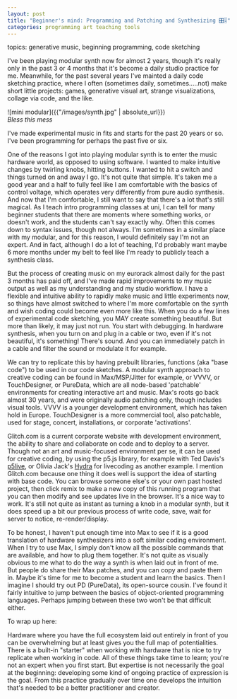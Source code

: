 ```yaml
---
layout: post
title: "Beginner's mind: Programming and Patching and Synthesizing 🎛️🎚️"
categories: programming art teaching tools
---
```


topics: generative music, beginning programming, code sketching

I've been playing modular synth now for almost 2 years, though it's really only in the past 3 or 4 months that it's become a daily studio practice for me. Meanwhile, for the past several years I've mainted a daily code sketching practice, where I often (sometimes daily, sometimes.....not) make short little projects: games, generative visual art, strange visualizations, collage via code, and the like.

![mini modular]({{"/images/synth.jpg" | absolute_url}})  
*Bless this mess*

I've made experimental music in fits and starts for the past 20 years or so. I've been programming for perhaps the past five or six.

One of the reasons I got into playing modular synth is to enter the music hardware world, as opposed to using software. I wanted to make intuitive changes by twirling knobs, hitting buttons. I wanted to hit a switch and things turned on and away I go. It's not quite that simple. It's taken me a good year and a half to fully feel like I am comfortable with the basics of control voltage, which operates very differently from pure audio synthesis. And now that I'm comfortable, I still want to say that there's a lot that's still magical. As I teach intro programming classes at uni, I can tell for many beginner students that there are moments where something works, or doesn't work, and the students can't say exactly why. Often this comes down to syntax issues, though not always. I'm sometimes in a similar place with my modular, and for this reason, I would definitely say I'm not an expert. And in fact, although I do a lot of teaching, I'd probably want maybe 6 more months under my belt to feel like I'm ready to publicly teach a synthesis class.

But the process of creating music on my eurorack almost daily for the past 3 months has paid off, and I've made rapid improvements to my music output as well as my understanding and my studio workflow. I have a flexible and intuitive ability to rapidly make music and little experiments now, so things have almost switched to where I'm more comfortable on the synth and wish coding could become even more like this. When you do a few lines of experimental code sketching, you MAY create something beautiful. But more than likely, it may just not run. You start with debugging. In hardware synthesis, when you turn on and plug in a cable or two, even if it's not beautiful, it's something! There's sound. And you can immediately patch in a cable and filter the sound or modulate it for example.

We can try to replicate this by having prebuilt libraries, functions (aka "base code") to be used in our code sketches. A modular synth approach to creative coding can be found in Max/MSP/Jitter for example, or VVVV, or TouchDesigner, or PureData, which are all node-based 'patchable' environments for creating interactive art and music. Max's roots go back almost 30 years, and were originally audio patching only, though includes visual tools. VVVV is a younger development environment, which has taken hold in Europe. TouchDesigner is a more commercial tool, also patchable, used for stage, concert, installations, or corporate 'activations'. 

Glitch.com is a current corporate website with development environment, the ability to share and collaborate on code and to deploy to a server. Though not an art and music-focused environment per se, it can be used for creative coding, by using the p5.js library, for example with Ted Davis's [p5live](https://www.teddavis.org/p5live/), or Olivia Jack's [Hydra](https://hydra-editor.glitch.me/) for livecoding as another example. I mention Glitch.com because one thing it does well is support the idea of starting with base code. You can browse someone else's or your own past hosted project, then click remix to make a new copy of this running program that you can then modify and see updates live in the browser. It's a nice way to work. It's still not quite as instant as turning a knob in a modular synth, but it does speed up a bit our previous process of write code, save, wait for server to notice, re-render/display.

To be honest, I haven't put enough time into Max to see if it is a good translation of hardware synthesizers into a soft similar coding environment. When I try to use Max, I simply don't know all the possible commands that are available, and how to plug them together. It's not quite as visually obvious to me what to do the way a synth is when laid out in front of me. But people do share their Max patches, and you can copy and paste them in. Maybe it's time for me to become a student and learn the basics. Then I imagine I should try out PD (PureData), its open-source cousin. I've found it fairly intuitive to jump between the basics of object-oriented programming languages. Perhaps jumping between these two won't be that difficult either.

To wrap up here: 

Hardware where you have the full ecosystem laid out entirely in front of you can be overwhelming but at least gives you the full map of potentialities. There is a built-in "starter" when working with hardware that is nice to try replicate when working in code. All of these things take time to learn; you're not an expert when you first start. But expertise is not necessarily the goal at the beginning: developing some kind of ongoing practice of expression is the goal. From this practice gradually over time one develops the intuition that's needed to be a better practitioner and creator.

